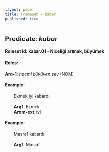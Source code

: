 ```yaml
---
layout: page
title: Frameset - kabar
published: true
---
```

<h2>Predicate: <i>kabar</i></h2>
<h4>Roleset id: kabar.01 - Niceliği artmak, büyümek<br>
<h4>Roles:</h4>
<b>Arg-1</b>: <i>hacmi büyüyen şey</i>  (NOM) <br>
<h4>Example:</h4>
&emsp;&emsp;Ekmek iyi kabardı.<br><br>
&emsp;&emsp;<b>Arg1</b>:  Ekmek<br>
&emsp;&emsp;<b>Argm-ext</b>:  iyi<br>

<h4>Example:</h4>
&emsp;&emsp;Masraf kabardı.<br><br>
&emsp;&emsp;<b>Arg1</b>:  Masraf<br>

